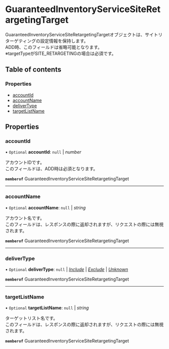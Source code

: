 # GuaranteedInventoryServiceSiteRetargetingTarget


<div lang=\"ja\"> GuaranteedInventoryServiceSiteRetargetingTargetオブジェクトは、サイトリターゲティングの設定情報を保持します。<br> ADD時、このフィールドは省略可能となります。<br> ※targetTypeがSITE_RETARGETINGの場合は必須です。 </div> 

## Table of contents

### Properties

- [accountId](guaranteedinventoryservicesiteretargetingtarget.md#accountid)
- [accountName](guaranteedinventoryservicesiteretargetingtarget.md#accountname)
- [deliverType](guaranteedinventoryservicesiteretargetingtarget.md#delivertype)
- [targetListName](guaranteedinventoryservicesiteretargetingtarget.md#targetlistname)

## Properties

### accountId

• `Optional` **accountId**: ``null`` \| *number*

<div lang=\"ja\"> アカウントIDです。<br> このフィールドは、ADD時は必須となります。 </div> 

**`memberof`** GuaranteedInventoryServiceSiteRetargetingTarget

___

### accountName

• `Optional` **accountName**: ``null`` \| *string*

<div lang=\"ja\"> アカウント名です。<br> このフィールドは、レスポンスの際に返却されますが、リクエストの際には無視されます。 </div> 

**`memberof`** GuaranteedInventoryServiceSiteRetargetingTarget

___

### deliverType

• `Optional` **deliverType**: ``null`` \| [*Include*](./enums/guaranteedinventoryservicetargetlistdelivertype.md#include) \| [*Exclude*](./enums/guaranteedinventoryservicetargetlistdelivertype.md#exclude) \| [*Unknown*](./enums/guaranteedinventoryservicetargetlistdelivertype.md#unknown)

**`memberof`** GuaranteedInventoryServiceSiteRetargetingTarget

___

### targetListName

• `Optional` **targetListName**: ``null`` \| *string*

<div lang=\"ja\"> ターゲットリスト名です。<br> このフィールドは、レスポンスの際に返却されますが、リクエストの際には無視されます。 </div> 

**`memberof`** GuaranteedInventoryServiceSiteRetargetingTarget
